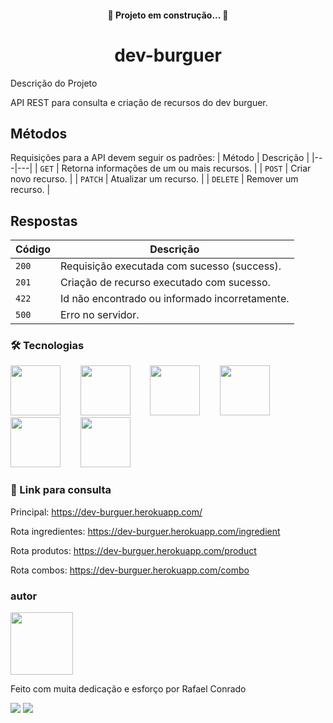 <h4 align="center"> 
	🚧  Projeto em construção...  🚧
</h4>


<h1 align="center">dev-burguer</h1>

Descrição do Projeto
<p>API REST para consulta e criação de recursos do dev burguer.</p>

## Métodos
Requisições para a API devem seguir os padrões:
| Método | Descrição |
|---|---|
| `GET` | Retorna informações de um ou mais recursos. |
| `POST` | Criar novo recurso. |
| `PATCH` | Atualizar um recurso. |
| `DELETE` | Remover um recurso. |


## Respostas

| Código | Descrição |
|---|---|
| `200` | Requisição executada com sucesso (success).|
| `201` | Criação de recurso executado com sucesso.|
| `422` | Id não encontrado ou informado incorretamente.|
| `500` | Erro no servidor.|





### 🛠 Tecnologias

<img src="https://cdn.jsdelivr.net/gh/devicons/devicon/icons/heroku/heroku-plain-wordmark.svg" width="80" height="80"/>&nbsp;&nbsp;&nbsp;&nbsp;&nbsp;&nbsp;&nbsp;&nbsp;<img 
src="https://cdn.jsdelivr.net/gh/devicons/devicon/icons/nodejs/nodejs-original-wordmark.svg" width="80" height="80" />&nbsp;&nbsp;&nbsp;&nbsp;&nbsp;&nbsp;&nbsp;&nbsp;<img 
src="https://cdn.jsdelivr.net/gh/devicons/devicon/icons/mongodb/mongodb-original-wordmark.svg" width="80" height="80"/>&nbsp;&nbsp;&nbsp;&nbsp;&nbsp;&nbsp;&nbsp;&nbsp;<img src="https://cdn.jsdelivr.net/gh/devicons/devicon/icons/javascript/javascript-original.svg" width="80" height="80"/>&nbsp;&nbsp;&nbsp;&nbsp;&nbsp;&nbsp;&nbsp;&nbsp;<img src="https://camo.githubusercontent.com/7c669e872b214571ae0b5097e8d3db369225a806dc2ce9a436cde3497164310c/687474703a2f2f6d6f6e676f64622d746f6f6c732e636f6d2f696d672f6d6f6e676f6f73652e706e67" width="80" height="80"/>&nbsp;&nbsp;&nbsp;&nbsp;&nbsp;&nbsp;&nbsp;&nbsp;<img src="https://cdn.jsdelivr.net/gh/devicons/devicon/icons/express/express-original-wordmark.svg" width="80" height="80" />


### 🔗 Link para consulta
Principal: https://dev-burguer.herokuapp.com/

Rota ingredientes: https://dev-burguer.herokuapp.com/ingredient

Rota produtos: https://dev-burguer.herokuapp.com/product

Rota combos: https://dev-burguer.herokuapp.com/combo


### autor
<img src="https://avatars.githubusercontent.com/u/52204078?s=400&u=39906fd95bef7d0983fcbc2adf5d4d01878f378f&v=4" width="100" height="100"/>
<p>Feito com muita dedicação e esforço por Rafael Conrado</p>
<div>
 <a href="https://www.instagram.com/rafael__conrado/" target="_blank"><img src="https://img.shields.io/badge/-Instagram-%23E4405F?style=for-the-badge&logo=instagram&logoColor=white" target="_blank"></a>
<a href="https://www.linkedin.com/in/rafael-conrado/" target="_blank"><img src="https://img.shields.io/badge/-LinkedIn-%230077B5?style=for-the-badge&logo=linkedin&logoColor=white" target="_blank"></a>   
</div>




